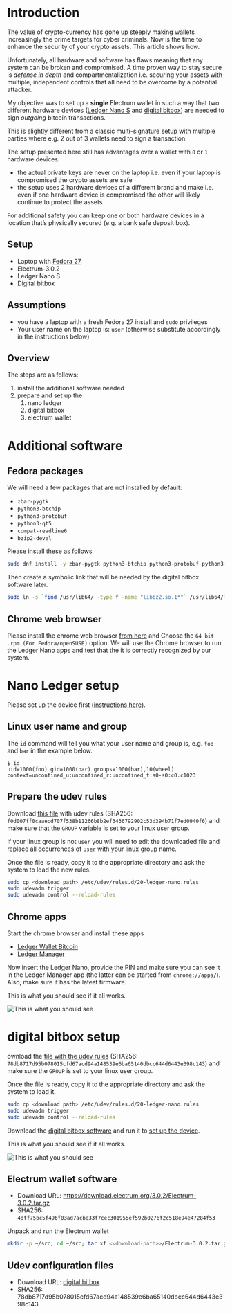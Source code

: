 # Introduction

The value of crypto-currency has gone up steeply making wallets increasingly the prime targets for cyber criminals. Now is the time to enhance the security of your crypto assets. This article shows how.

Unfortunately, all hardware and software has flaws meaning that any system can be broken and compromised. A time proven way to stay secure is *defense in depth* and compartmentalization i.e. securing your assets with multiple, independent controls that all need to be overcome by a potential attacker.

My objective was to set up a **single** Electrum wallet in such a way that two different hardware devices ([Ledger Nano S](https://www.ledgerwallet.com/products/ledger-nano-s) and [digital bitbox](https://digitalbitbox.com/)) are needed to sign *outgoing* bitcoin transactions.

This is slightly different from a classic multi-signature setup with multiple parties where e.g. 2 out of 3 wallets need to sign a transaction.

The setup presented here still has advantages over a wallet with `0` or `1` hardware devices:
* the actual private keys are never on the laptop i.e. even if your laptop is compromised the crypto assets are safe
* the setup uses 2 hardware devices of a different brand and make i.e. even if one hardware device is compromised the other will likely continue to protect the assets

For additional safety you can keep one or both hardware devices in a location that’s physically secured (e.g. a bank safe deposit box).

## Setup
* Laptop with [Fedora 27](https://getfedora.org/en/workstation/)
* Electrum-3.0.2
* Ledger Nano S
* Digital bitbox

## Assumptions
* you have a laptop with a fresh Fedora 27 install and `sudo` privileges
* Your user name on the laptop is: `user` (otherwise substitute accordingly in the instructions below)

## Overview

The steps are as follows:

1. install the additional software needed
1. prepare and set up the
   1. nano ledger
   1. digital bitbox
   1. electrum wallet

# Additional software

## Fedora packages
We will need a few packages that are not installed by default:
* `zbar-pygtk`
* `python3-btchip`
* `python3-protobuf`
* `python3-qt5`
* `compat-readline6`
* `bzip2-devel`

Please install these as follows

```bash
sudo dnf install -y zbar-pygtk python3-btchip python3-protobuf python3-qt5 compat-readline6 bzip2-devel
```

Then create a symbolic link that will be needed by the digital bitbox software later.

```bash
sudo ln -s `find /usr/lib64/ -type f -name "libbz2.so.1*"` /usr/lib64/libbz2.so.1.0
```

## Chrome web browser
Please install the chrome web browser [from here](https://www.google.com/chrome/browser/desktop/index.html) and Choose the `64 bit .rpm (For Fedora/openSUSE)` option. We will use the Chrome browser to run the Ledger Nano apps and test that the it is correctly recognized by our system.

# Nano Ledger setup

Please set up the device first ([instructions here](https://ledger.zendesk.com/hc/en-us/articles/115005161545-How-to-start-with-Ledger-Nano-S-)).


## Linux user name and group

The `id` command will tell you what your user name and group is, e.g. `foo` and `bar` in the example below.

```
$ id
uid=1000(foo) gid=1000(bar) groups=1000(bar),10(wheel) context=unconfined_u:unconfined_r:unconfined_t:s0-s0:c0.c1023
```

## Prepare the udev rules

Download [this file](https://drive.google.com/file/d/1Hj15PWBm8QrBZ9XrG1MzCMRB6lYGR4h9/view) with udev rules (SHA256: `f0d007ff0caaecd707f538b11266b8b2ef3436792902c53d394b71f7ed0940f6`) and make sure that the `GROUP` variable is set to your linux user group.

If your linux group is not `user` you will need to edit the downloaded file and replace all occurrences of `user` with your linux group name.

Once the file is ready, copy it to the appropriate directory and ask the system to load the new rules.

```bash
sudo cp <download path> /etc/udev/rules.d/20-ledger-nano.rules
sudo udevadm trigger
sudo udevadm control --reload-rules
```

## Chrome apps
Start the chrome browser and install these apps
* [Ledger Wallet Bitcoin](https://www.ledgerwallet.com/apps/bitcoin)
* [Ledger Manager](https://www.ledgerwallet.com/apps/manager)

Now insert the Ledger Nano, provide the PIN and make sure you can see it in the Ledger Manager app (the latter can be started from `chrome://apps/`). Also, make sure it has the latest firmware.

This is what you should see if it all works.

![This is what you should see](https://cryptostars.co/images/ledger-manager.png)


# digital bitbox setup


ownload the [file with the udev rules](https://drive.google.com/file/d/1YKRHfIRKuRY3oxT0TS1XoQuHGPfo-TeJ/view) (SHA256: `78db8717d95b078015cfd67acd94a148539e6ba65140dbcc644d6443e398c143`) and make sure the `GROUP` is set to your linux user group.

Once the file is ready, copy it to the appropriate directory and ask the system to load it.

```bash
sudo cp <download path> /etc/udev/rules.d/20-ledger-nano.rules
sudo udevadm trigger
sudo udevadm control --reload-rules
```

Download the [digital bitbox software](https://digitalbitbox.com/start_linux) and run it to [set up the device](https://digitalbitbox.com/start).

This is what you should see if it all works.

![This is what you should see](https://cryptostars.co/images/dbb.png)

## Electrum wallet software
* Download URL: https://download.electrum.org/3.0.2/Electrum-3.0.2.tar.gz
* SHA256: `4dff75bc5f496f03ad7acbe33f7cec301955ef592b0276f2c518e94e47284f53`

Unpack and run the Electrum wallet

```bash
mkdir -p ~/src; cd ~/src; tar xf <<download-path>>/Electrum-3.0.2.tar.gz; cd Electrum-3.0.2.tar.gz; ./electrum

```


## Udev configuration files
* Download URL: [digital bitbox](https://drive.google.com/file/d/1YKRHfIRKuRY3oxT0TS1XoQuHGPfo-TeJ/view)
* SHA256: 78db8717d95b078015cfd67acd94a148539e6ba65140dbcc644d6443e398c143


